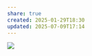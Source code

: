 ```yaml
---
share: true
created: 2025-01-29T18:30
updated: 2025-07-09T17:14
---
```

![](https://i.imgur.com/HCyWo1Y.png)
